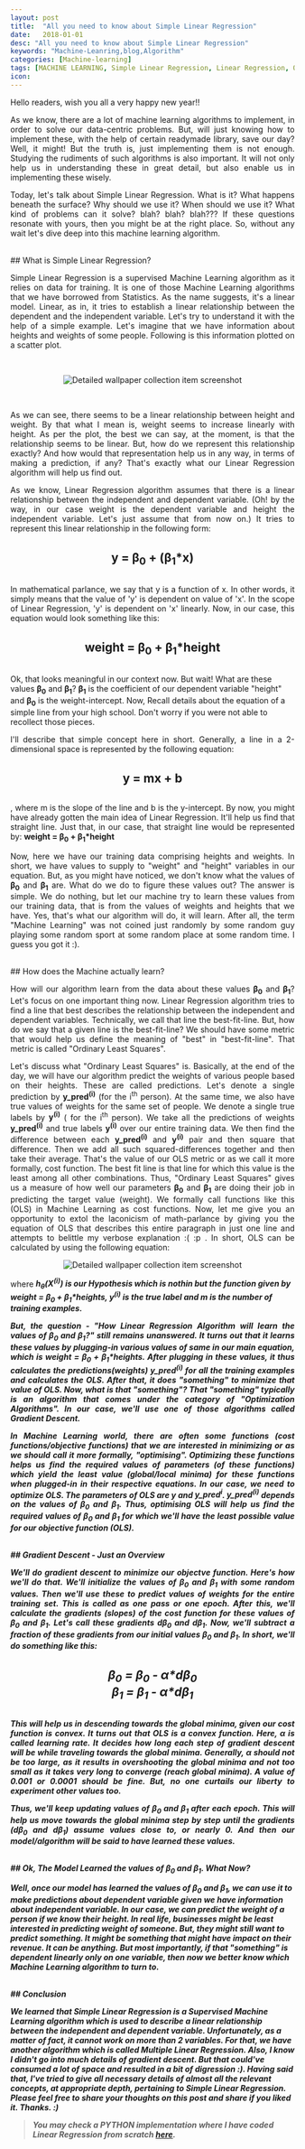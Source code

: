 ```yaml
---
layout: post
title:  "All you need to know about Simple Linear Regression"
date:   2018-01-01
desc: "All you need to know about Simple Linear Regression"
keywords: "Machine-Leanring,blog,Algorithm"
categories: [Machine-learning]
tags: [MACHINE LEARNING, Simple Linear Regression, Linear Regression, OLS]
icon: 
---
```


Hello readers, wish you all a very happy new year!!
<p align="justify">
As we know, there are a lot of machine learning algorithms to implement, in order to solve our data-centric problems. But, will just knowing how to implement these, with the help of certain readymade library, save our day? Well, it might! But the truth is, just implementing them is not enough. Studying the rudiments of such algorithms is also important. It will not only help us in understanding these in great detail, but also enable us in implementing these wisely.
</p>

<p align="justify">
Today, let's talk about Simple Linear Regression. What is it? What happens beneath the surface? Why should we use it? When should we use it? What kind of problems can it solve? blah? blah? blah??? If these questions resonate with yours, then you might be at the right place. So, without any wait let's dive deep into this machine learning algorithm.
</p>
<br>
## What is Simple Linear Regression?
<p align="justify">
Simple Linear Regression is a supervised Machine Learning algorithm as it relies on data for training. It is one of those Machine Learning algorithms that we have borrowed from Statistics.  As the name suggests, it's a linear model. Linear, as in, it tries to establish a linear relationship between the dependent and the independent variable. Let's try to understand it with the help of a simple example. Let's imagine that we have information about heights and weights of some people. Following is this information plotted on a scatter plot.
</p>

<br>
<p align="center">
  <img alt="Detailed wallpaper collection item screenshot" title="Height vs Weight"  src="/static/assets/img/posts/LinearRegressionScatterPlot.JPG">
</p>
<br>

<p align="justify">
As we can see, there seems to be a linear relationship between height and weight. By that what I mean is, weight seems to increase linearly with height. As per the plot, the best we can say, at the moment, is that the relationship seems to be linear. But, how do we represent this relationship exactly? And how would that representation help us in any way, in terms of making a prediction, if any? That's exactly what our Linear Regression algorithm will help us find out.
</p>

<p align="justify">
As we know, Linear Regression algorithm assumes that there is a linear relationship between the independent and dependent variable. (Oh! by the way, in our case weight is the dependent variable and height the independent variable. Let's just assume that from now on.) It tries to represent this linear relationship in the following form:
</p>

<br>
<div style="font-size: 150%; font-weight: bold; ">
<center>y = <b>&beta;<sub>0</sub></b> + (&beta;<sub>1</sub>*x)</center>
</div>
<br>

<p align="justify">
In mathematical parlance, we say that y is a function of x. In other words, it simply means that the value of 'y' is dependent on value of 'x'. In the scope of Linear Regression, 'y' is dependent on 'x' linearly. Now, in our case, this equation would look something like this:
</p>	

<br>
<div style="font-size: 150%; font-weight: bold; ">
<center>weight = <b>&beta;<sub>0</sub></b> + &beta;<sub>1</sub>*height</center>
</div>
<br>

<p>
Ok, that looks meaningful in our context now. But wait! What are these values <b>&beta;<sub>0</sub></b> and <b>&beta;<sub>1</sub></b>? <b>&beta;<sub>1</sub></b> is the coefficient of our dependent variable "height" and <b>&beta;<sub>0</sub></b> is the weight-intercept. Now, Recall details about the equation of a simple line from your high school. Don't worry if you were not able to recollect those pieces. 
</p>

<p align="justify">
I'll describe that simple concept here in short. Generally, a line in a 2-dimensional space is represented by the following equation:
</p>

<br>
<div style="font-size: 150%; font-weight: bold; ">
<center>y = mx + b</center>
</div>
<br>

<p align="justify">
, where m is the slope of the line and b is the y-intercept.
By now, you might have already gotten the main idea of Linear Regression. It'll help us find that straight line. Just that, in our case, that straight line would be represented by: <b>weight = <b>&beta;<sub>0</sub></b> + &beta;<sub>1</sub>*height</b>
</p>

<p align="justify">
Now, here we have our training data comprising heights and weights. In short, we have values to supply to "weight" and "height" variables in our equation. But, as you might have noticed, we don't know what the values of <b>&beta;<sub>0</sub></b> and <b>&beta;<sub>1</sub></b> are. What do we do to figure these values out? The answer is simple. We do nothing, but let our machine try to learn these values from our training data, that is from the values of weights and heights that we have. Yes, that's what our algorithm will do, it will learn. After all, the term "Machine Learning" was not coined just randomly by some random guy playing some random sport at some random place at some random time. I guess you got it :).
</p>

<br>
## How does the Machine actually learn?
<p align="justify">
How will our algorithm learn from the data about these values <b>&beta;<sub>0</sub></b> and <b>&beta;<sub>1</sub></b>? Let's focus on one important thing now. Linear Regression algorithm tries to find a line that best describes the relationship between the independent and dependent variables. Technically, we call that line the best-fit-line. But, how do we say that a given line is the best-fit-line? We should have some metric that would help us define the meaning of "best" in "best-fit-line". That metric is called "Ordinary Least Squares". 
</p>
<p align="justify">
Let's discuss what "Ordinary Least Squares" is. Basically, at the end of the day, we will have our algorithm predict the weights of various people based on their heights. These are called predictions. Let's denote a single prediction by <b>y_pred<sup>(i)</sup></b> (for the i<sup>th</sup> person). At the same time, we also have true values of weights for the same set of people. We denote a single true labels by <b>y<sup>(i)</sup></b> ( for the i<sup>th</sup> person). We take all the predictions of weights <b>y_pred<sup>(i)</sup></b> and true labels <b>y<sup>(i)</sup></b> over our entire training data. We then find the difference between each <b>y_pred<sup>(i)</sup></b> and <b>y<sup>(i)</sup></b> pair and then square that difference. Then we add all such squared-differences together and then take their average. That's the value of our OLS metric or as we call it more formally, cost function. The best fit line is that line for which this value is the least among all other combinations. Thus, "Ordinary Least Squares" gives us a measure of how well our parameters <b>&beta;<sub>0</sub></b> and <b>&beta;<sub>1</sub></b> are doing their job in predicting the target value (weight). We formally call functions like this (OLS) in Machine Learning as cost functions. Now, let me give you an opportunity to extol the laconicism of math-parlance by giving you the equation of OLS that describes this entire paragraph in just one line and attempts to belittle my verbose explanation :( :p . In short, OLS can be calculated by using the following equation:
</p>

<p align="center">
  <img alt="Detailed wallpaper collection item screenshot" title="Cost Function"  src="/static/assets/img/posts/LinearRegressionCostFunction.JPG">
</p>

<p>
where <b><i>h<sub>θ</sub>(X<sup>(i)</sup>)<i><b> is our Hypothesis which is nothin but the function given by  <i><b>weight = <b>&beta;<sub>0</sub></b> + &beta;<sub>1</sub>*heights</b></i>, <i><b>y<sup>(i)</sup></b></i> is the true label and <i><b>m</b></i> is the number of training examples.
</p>
<p align="justify">
But, the question - "How Linear Regression Algorithm will learn the values of <b>&beta;<sub>0</sub></b> and <b>&beta;<sub>1</sub></b>?" still remains unanswered. It turns out that it learns these values by plugging-in various values of same in our main equation, which is <b>weight = <b>&beta;<sub>0</sub></b> + &beta;<sub>1</sub>*heights</b>. After plugging in these values, it thus calculates the predictions(weights) <b>y_pred<sup>(i)</sup></b> for all the training examples and calculates the OLS. After that, it does "something" to minimize that value of OLS. Now, what is that "something"? That "something" typically is an algorithm that comes under the category of "Optimization Algorithms". In our case, we'll use one of those algorithms called Gradient Descent.
</p>
<p align="justify">
In Machine Learning world, there are often some functions (cost functions/objective functions) that we are interested in minimizing or as we should call it more formally, "optimising". Optimizing these functions helps us find the required values of parameters (of these functions) which yield the least value (global/local minima) for these functions when plugged-in in their respective equations. In our case, we need to optimize OLS. The parameters of OLS are <b>y</b> and <b>y_pred<sup>i</sup></b>. <b>y_pred<sup>(i)</sup></b> depends on the values of <b>&beta;<sub>0</sub></b> and <b>&beta;<sub>1</sub></b>. Thus, optimising OLS will help us find the required values of <b>&beta;<sub>0</sub></b> and <b>&beta;<sub>1</sub></b> for which we'll have the least possible value for our objective function (OLS). 
</p>

<br>
## Gradient Descent - Just an Overview
<p align="justify">
We'll do gradient descent to minimize our objectve function. Here's how we'll do that. We'll initialize the values of  <b>&beta;<sub>0</sub></b> and <b>&beta;<sub>1</sub></b> with some random values. Then we'll use these to predict values of weights for the entire training set. This is called as one pass or one epoch. After this, we'll calculate the gradients (slopes) of the cost function for these values of <b>&beta;<sub>0</sub></b> and <b>&beta;<sub>1</sub></b>. Let's call these gradients <b>d&beta;<sub>0</sub></b> and <b>d&beta;<sub>1</sub></b>. Now, we'll subtract a fraction of these gradients from our initial values <b>&beta;<sub>0</sub></b> and <b>&beta;<sub>1</sub></b>.  In short, we'll do something like this:
</p>

<br>
<div style="font-size: 150%; font-weight: bold; ">
<center>&beta;<sub>0</sub> = <b>&beta;<sub>0</sub></b> - <b>&alpha;</b>*d&beta;<sub>0</sub></center>
</div>
<div style="font-size: 150%; font-weight: bold; ">	
<center>&beta;<sub>1</sub> = <b>&beta;<sub>1</sub></b> - <b>&alpha;</b>*d&beta;<sub>1</sub></center>
</div>
<br>

<p align="justify">
This will help us in descending towards the global minima, given our cost function is convex. It turns out that OLS is a convex function. Here, <b>&alpha;</b> is called learning rate. It decides how long each step of gradient descent will be while traveling towards the global minima. Generally, <b>&alpha;</b> should not be too large, as it results in overshooting the global minima and not too small as it takes very long to converge (reach global minima). A value of 0.001 or 0.0001 should be fine. But, no one curtails our liberty to experiment other values too.
</p>

<p align="justify">
Thus, we'll keep updating values of <b>&beta;<sub>0</sub></b> and <b>&beta;<sub>1</sub></b> after each epoch. This will help us move towards the global minima step by step until the gradients (d<b>&beta;<sub>0</sub></b> and d&beta;<sub>1</sub>) assume values close to, or nearly 0. And then our model/algorithm will be said to have learned these values.
</p>

<br>
## Ok, The Model Learned the values of <b>&beta;<sub>0</sub></b> and <b>&beta;<sub>1</sub></b>. What Now?
<p>
Well, once our model has learned the values of <b>&beta;<sub>0</sub></b> and <b>&beta;<sub>1</sub></b>, we can use it to make predictions about dependent variable given we have information about independent variable. In our case, we can predict the weight of a person if we know their height. In real life, businesses might be least interested in predicting weight of someone. But, they might still want to predict something. It might be something that might have impact on their revenue. It can be anything. But most importantly, if that "something" is dependent linearly only on one variable, then now we better know which Machine Learning algorithm to turn to.
</p>

<br>
## Conclusion
<p>We learned that Simple Linear Regression is a Supervised Machine Learning algorithm which is used to describe a linear relationship between the independent and dependent variable. Unfortunately, as a matter of fact, it cannot work on more than 2 variables. For that, we have another algorithm which is called Multiple Linear Regression. Also, I know I didn't go into much details of gradient descent. But that could've consumed a lot of space and resulted in a bit of digression :). Having said that, I've tried to give all necessary details of almost all the relevant concepts, at appropriate depth, pertaining to Simple Linear Regression. Please feel free to share your thoughts on this post and share if you liked it. Thanks. :)</p>

> You may check a PYTHON implementation where I have coded Linear Regression from scratch [here](https://github.com/PrashantShivajiBhapkar/Machine-Learning-Algorithms-from-Scratch/blob/master/LinearRegression.py).